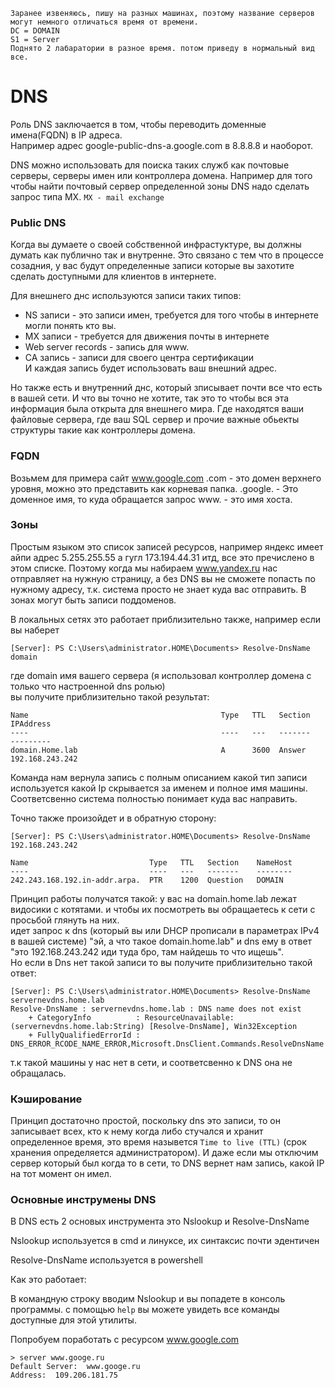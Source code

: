 ```
Заранее извеняюсь, пишу на разных машинах, поэтому название серверов могут немного отличаться время от времени.
DC = DOMAIN
S1 = Server
Поднято 2 лабаратории в разное время. потом приведу в нормальный вид все.
```

# DNS
Роль DNS заключается в том, чтобы переводить доменные имена(FQDN) в IP адреса.    
Например адрес  google-public-dns-a.google.com в 8.8.8.8 и наоборот.

DNS можно использовать для поиска таких служб как почтовые серверы, серверы имен или контроллера домена.
Например для того чтобы найти почтовый сервер определенной зоны DNS надо сделать запрос типа MX.
`MX - mail exchange`

### Public DNS
Когда вы думаете о своей собственной инфрастуктуре, вы должны думать как публично так и внутренне.
Это связано с тем что в процессе созадния, у вас будут определенные записи которые вы захотите сделать доступными для клиентов в интернете.

Для внешнего днс используются записи таких типов:     
* NS записи - это записи имен, требуется для того чтобы в интернете могли понять кто вы.     
* MX записи - требуется для движения почты в интернете     
* Web server reсords - запись для www.    
* CA запись - записи для своего центра сертификации    
И каждая запись будет использовать ваш внешний адрес.

Но также есть и внутренний днс, который зписывает почти все что есть в вашей сети. И что вы точно не хотите, так это то чтобы вся эта информация была открыта для внешнего мира. Где находятся ваши файловые сервера, где ваш SQL сервер и прочие важные обьекты структуры такие как контроллеры домена.



### FQDN

Возьмем для примера сайт www.google.com
.com - это домен верхнего уровня, можно это представить как корневая папка.
.google. - Это доменное имя, то куда обращается запрос
www. - это имя хоста.

### Зоны

Простым языком это список записей ресурсов,  например яндекс имеет айпи адрес 5.255.255.55 а гугл 173.194.44.31 итд, все это пречислено в этом списке. Поэтому когда мы набираем www.yandex.ru нас отправляет на нужную страницу, а без DNS вы не сможете попасть по нужному адресу, т.к. система просто не знает куда вас отправить.
В зонах могут быть записи поддоменов.

В локальных сетях это работает приблизительно также, например если вы наберет
```
[Server]: PS C:\Users\administrator.HOME\Documents> Resolve-DnsName domain

```
где domain имя вашего сервера (я использовал контроллер домена с только что настроенной dns ролью)    
вы получите приблизительно такой результат:

```
Name                                           Type   TTL   Section    IPAddress
----                                           ----   ---   -------    ---------
domain.Home.lab                                A      3600  Answer     192.168.243.242
```

Команда нам вернула запись с полным описанием какой тип записи используется какой Ip скрывается за именем и полное имя машины. Соответсвенно система полностью понимает куда вас направить.

Точно также произойдет и в обратную сторону:
```
[Server]: PS C:\Users\administrator.HOME\Documents> Resolve-DnsName 192.168.243.242

Name                           Type   TTL   Section    NameHost
----                           ----   ---   -------    --------
242.243.168.192.in-addr.arpa.  PTR    1200  Question   DOMAIN
```
Принцип работы получатся такой:
у вас на domain.home.lab лежат видосики с котятами. и чтобы их посмотреть вы обращаетесь к сети с просьбой глянуть на них.   
идет запрос к dns (который вы или DHCP прописали в параметрах IPv4 в вашей системе) "эй, а что такое domain.home.lab" и dns ему в ответ "это 192.168.243.242 иди туда бро, там найдешь то что ищешь".     
Но если в Dns нет такой записи то вы получите приблизительно такой ответ:
```
[Server]: PS C:\Users\administrator.HOME\Documents> Resolve-DnsName servernevdns.home.lab
Resolve-DnsName : servernevdns.home.lab : DNS name does not exist
    + CategoryInfo          : ResourceUnavailable: (servernevdns.home.lab:String) [Resolve-DnsName], Win32Exception
    + FullyQualifiedErrorId : DNS_ERROR_RCODE_NAME_ERROR,Microsoft.DnsClient.Commands.ResolveDnsName
```
т.к такой машины у нас нет в сети, и соответсвенно к DNS она не обращалась.

### Кэширование

Принцип достаточно простой, поскольку dns это записи, то он записывает всех, кто к нему когда либо стучался и хранит определенное время, это время назывется ```Time to live (TTL)``` (срок хранения определяется администратором). И даже если мы отключим сервер который был когда то в сети, то DNS вернет нам запись, какой IP на тот момент он имел.

### Основные инструмены DNS
В DNS есть 2 основых инструмента это Nslookup и Resolve-DnsName

Nslookup используется в cmd и линуксе, их синтаксис почти эдентичен

Resolve-DnsName используется в powershell

Как это работает:

В командную строку вводим Nslookup и вы попадете в консоль программы.
с помощью ```help``` вы можете увидеть все команды доступные для этой утилиты.

Попробуем поработать с ресурсом www.google.com

```
> server www.googe.ru
Default Server:  www.googe.ru
Address:  109.206.181.75
```
